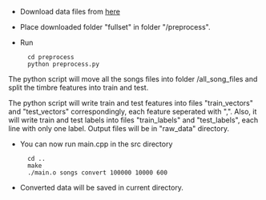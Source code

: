 * Download data files from [here](http://labrosa.ee.columbia.edu/millionsong/pages/getting-dataset)

* Place downloaded folder "fullset" in folder "/preprocess".

* Run

		cd preprocess
		python preprocess.py

The python script will move all the songs files into folder /all_song_files and split the timbre features into train and test.

The python script will write train and test features into files "train_vectors" and "test_vectors" correspondingly, each feature seperated with ",". Also, it will write train and test labels into files "train_labels" and "test_labels", each line with only one label. Output files will be in "raw_data" directory.

* You can now run main.cpp in the src directory

		cd ..
		make
		./main.o songs convert 100000 10000 600

* Converted data will be saved in current directory.
